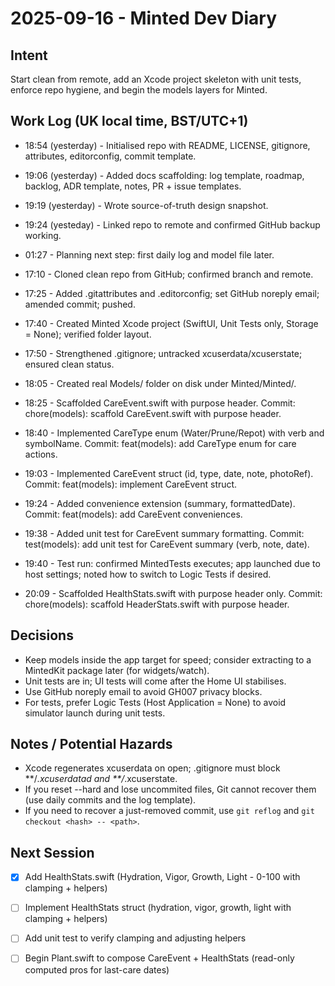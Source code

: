 # 2025-09-16 - Minted Dev Diary

## Intent
Start clean from remote, add an Xcode project skeleton with unit tests, enforce repo hygiene, and begin the models layers for Minted.

## Work Log (UK local time, BST/UTC+1)
- 18:54 (yesterday) - Initialised repo with README, LICENSE, gitignore, attributes, editorconfig, commit template.
- 19:06 (yesterday) - Added docs scaffolding: log template, roadmap, backlog, ADR template, notes, PR + issue templates.
- 19:19 (yesterday) - Wrote source-of-truth design snapshot.
- 19:24 (yesteday) - Linked repo to remote and confirmed GitHub backup working.


- 01:27 - Planning next step: first daily log and model file later.
- 17:10 - Cloned clean repo from GitHub; confirmed branch and remote.
- 17:25 - Added .gitattributes and .editorconfig; set GitHub noreply email; amended commit; pushed.
- 17:40 - Created Minted Xcode project (SwiftUI, Unit Tests only, Storage = None); verified folder layout.
- 17:50 - Strengthened .gitignore; untracked xcuserdata/xcuserstate; ensured clean status.
- 18:05 - Created real Models/ folder on disk under Minted/Minted/.
- 18:25 - Scaffolded CareEvent.swift with purpose header. Commit: chore(models): scaffold CareEvent.swift with purpose header.
- 18:40 - Implemented CareType enum (Water/Prune/Repot) with verb and symbolName. Commit: feat(models): add CareType enum for care actions.
- 19:03 - Implemented CareEvent struct (id, type, date, note, photoRef). Commit: feat(models): implement CareEvent struct.
- 19:24 - Added convenience extension (summary, formattedDate). Commit: feat(models): add CareEvent conveniences.
- 19:38 - Added unit test for CareEvent summary formatting. Commit: test(models): add unit test for CareEvent summary (verb, note, date).
- 19:40 - Test run: confirmed MintedTests executes; app launched due to host settings; noted how to switch to Logic Tests if desired.
- 20:09 - Scaffolded HealthStats.swift with purpose header only. Commit: chore(models): scaffold HeaderStats.swift with purpose header.

## Decisions
- Keep models inside the app target for speed; consider extracting to a MintedKit package later (for widgets/watch).
- Unit tests are in; UI tests will come after the Home UI stabilises.
- Use GitHub noreply email to avoid GH007 privacy blocks.
- For tests, prefer Logic Tests (Host Application = None) to avoid simulator launch during unit tests.

## Notes / Potential Hazards
- Xcode regenerates xcuserdata on open; .gitignore must block **/*.xcuserdatad and **/*.xcuserstate.
- If you reset --hard and lose uncommited files, Git cannot recover them (use daily commits and the log template).
- If you need to recover a just-removed commit, use `git reflog` and `git checkout <hash> -- <path>`.

## Next Session
- [X] Add HealthStats.swift (Hydration, Vigor, Growth, Light - 0-100 with clamping + helpers)
- [ ] Implement HealthStats struct (hydration, vigor, growth, light with clamping + helpers)
- [ ] Add unit test to verify clamping and adjusting helpers
- [ ] Begin Plant.swift to compose CareEvent + HealthStats (read-only computed pros for last-care dates)

